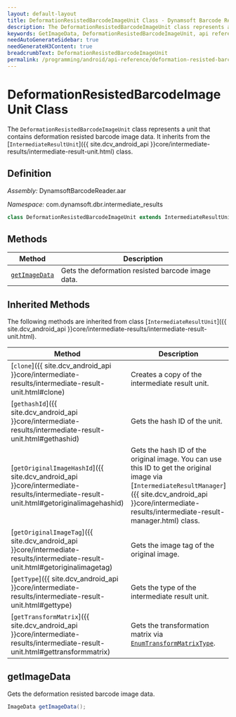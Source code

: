 ```yaml
---
layout: default-layout
title: DeformationResistedBarcodeImageUnit Class - Dynamsoft Barcode Reader Android Edition
description: The DeformationResistedBarcodeImageUnit class represents a unit that contains deformation resisted barcode image data. It inherits from the IntermediateResultUnit class.
keywords: GetImageData, DeformationResistedBarcodeImageUnit, api reference
needAutoGenerateSidebar: true
needGenerateH3Content: true
breadcrumbText: DeformationResistedBarcodeImageUnit
permalink: /programming/android/api-reference/deformation-resisted-barcode-image-unit-v10.0.21.html
---
```


# DeformationResistedBarcodeImageUnit Class

The `DeformationResistedBarcodeImageUnit` class represents a unit that contains deformation resisted barcode image data. It inherits from the [`IntermediateResultUnit`]({{ site.dcv_android_api }}core/intermediate-results/intermediate-result-unit.html) class.

## Definition

*Assembly:* DynamsoftBarcodeReader.aar

*Namespace:* com.dynamsoft.dbr.intermediate_results

```java
class DeformationResistedBarcodeImageUnit extends IntermediateResultUnit
```

## Methods

| Method | Description |
| ------ | ----------- |
| [`getImageData`](#getimagedata) | Gets the deformation resisted barcode image data.|

## Inherited Methods

The following methods are inherited from class [`IntermediateResultUnit`]({{ site.dcv_android_api }}core/intermediate-results/intermediate-result-unit.html).

| Method | Description |
|------- |-------------|
| [`clone`]({{ site.dcv_android_api }}core/intermediate-results/intermediate-result-unit.html#clone) | Creates a copy of the intermediate result unit. |
| [`gethashId`]({{ site.dcv_android_api }}core/intermediate-results/intermediate-result-unit.html#gethashid) | Gets the hash ID of the unit. |
| [`getOriginalImageHashId`]({{ site.dcv_android_api }}core/intermediate-results/intermediate-result-unit.html#getoriginalimagehashid) | Gets the hash ID of the original image. You can use this ID to get the original image via [`IntermediateResultManager`]({{ site.dcv_android_api }}core/intermediate-results/intermediate-result-manager.html) class. |
| [`getOriginalImageTag`]({{ site.dcv_android_api }}core/intermediate-results/intermediate-result-unit.html#getoriginalimagetag) | Gets the image tag of the original image. |
| [`getType`]({{ site.dcv_android_api }}core/intermediate-results/intermediate-result-unit.html#gettype) | Gets the type of the intermediate result unit. |
| [`getTransformMatrix`]({{ site.dcv_android_api }}core/intermediate-results/intermediate-result-unit.html#gettransformmatrix) | Gets the transformation matrix via [`EnumTransformMatrixType`]({{site.dcv_enumerations}}core/transform-matrix-type.html). |

## getImageData

Gets the deformation resisted barcode image data.

```java
ImageData getImageData();
```
